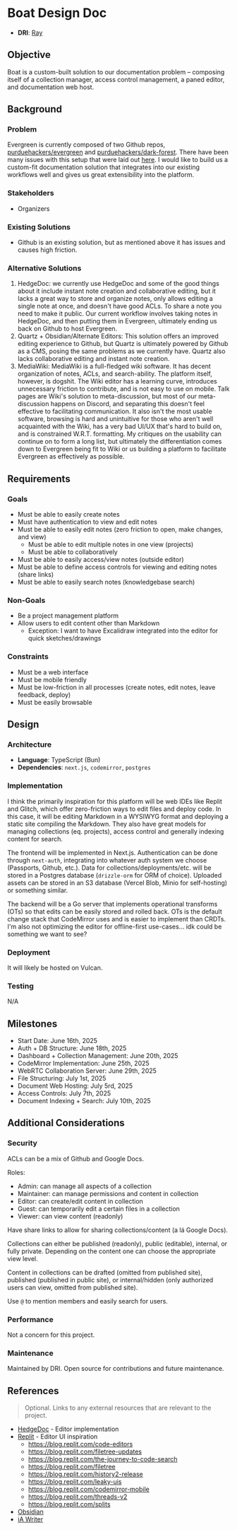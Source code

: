 # Boat Design Doc

- **DRI**: [Ray](https://github.com/purduehackers/dark-forest/blob/main/people/organizers/rayhanadev.md)

## Objective

Boat is a custom-built solution to our documentation problem – composing itself of a collection manager, access control management, a paned editor, and documentation web host.

## Background

### Problem

Evergreen is currently composed of two Github repos, [purduehackers/evergreen](https://github.com/purduehackers/evergreen) and [purduehackers/dark-forest](https://github.com/purduehackers/dark-forest). There have been many issues with this setup that were laid out [here](https://github.com/purduehackers/evergreen/blob/main/meta/retros/path-forward-05-30-2025.md). I would like to build us a custom-fit documentation solution that integrates into our existing workflows well and gives us great extensibility into the platform.

### Stakeholders

- Organizers

### Existing Solutions

- Github is an existing solution, but as mentioned above it has issues and causes high friction.

### Alternative Solutions

1. HedgeDoc: we currently use HedgeDoc and some of the good things about it include instant note creation and collaborative editing, but it lacks a great way to store and organize notes, only allows editing a single note at once, and doesn't have good ACLs. To share a note you need to make it public. Our current workflow involves taking notes in HedgeDoc, and then putting them in Evergreen, ultimately ending us back on Github to host Evergreen.
2. Quartz + Obsidian/Alternate Editors: This solution offers an improved editing experience to Github, but Quartz is ultimately powered by Github as a CMS, posing the same problems as we currently have. Quartz also lacks collaborative editing and instant note creation.
3. MediaWiki: MediaWiki is a full-fledged wiki software. It has decent organization of notes, ACLs, and search-ability. The platform itself, however, is dogshit. The Wiki editor has a learning curve, introduces unnecessary friction to contribute, and is not easy to use on mobile. Talk pages are Wiki's solution to meta-discussion, but most of our meta-discussion happens on Discord, and separating this doesn't feel effective to facilitating communication. It also isn't the most usable software, browsing is hard and unintuitive for those who aren't well acquainted with the Wiki, has a very bad UI/UX that's hard to build on, and is constrained W.R.T. formatting. My critiques on the usability can continue on to form a long list, but ultimately the differentiation comes down to Evergreen being fit to Wiki or us building a platform to facilitate Evergreen as effectively as possible.

## Requirements

### Goals

- Must be able to easily create notes
- Must have authentication to view and edit notes
- Must be able to easily edit notes (zero friction to open, make changes, and view)
	- Must be able to edit multiple notes in one view (projects)
	- Must be able to collaboratively 
- Must be able to easily access/view notes (outside editor)
- Must be able to define access controls for viewing and editing notes (share links)
- Must be able to easily search notes (knowledgebase search)

### Non-Goals

- Be a project management platform
- Allow users to edit content other than Markdown
	- Exception: I want to have Excalidraw integrated into the editor for quick sketches/drawings

### Constraints

- Must be a web interface
- Must be mobile friendly
- Must be low-friction in all processes (create notes, edit notes, leave feedback, deploy)
- Must be easily browsable

## Design

### Architecture

- **Language**: TypeScript (Bun)
- **Dependencies**: `next.js`, `codemirror`, `postgres`

### Implementation

I think the primarily inspiration for this platform will be web IDEs like Replit and Glitch, which offer zero-friction ways to edit files and deploy code. In this case, it will be editing Markdown in a WYSIWYG format and deploying a static site compiling the Markdown. They also have great models for managing collections (eq. projects), access control and generally indexing content for search.

The frontend will be implemented in Next.js. Authentication can be done through `next-auth`, integrating into whatever auth system we choose (Passports, Github, etc.). Data for collections/deployments/etc. will be stored in a Postgres database (`drizzle-orm` for ORM of choice). Uploaded assets can be stored in an S3 database (Vercel Blob, Minio for self-hosting) or something similar.

The backend will be a Go server that implements operational transforms (OTs) so that edits can be easily stored and rolled back. OTs is the default change stack that CodeMirror uses and is easier to implement than CRDTs. I'm also not optimizing the editor for offline-first use-cases... idk could be something we want to see?

### Deployment

It will likely be hosted on Vulcan.

### Testing

N/A

## Milestones

- Start Date: June 16th, 2025
- Auth + DB Structure: June 18th, 2025
- Dashboard + Collection Management: June 20th, 2025
- CodeMirror Implementation: June 25th, 2025
- WebRTC Collaboration Server: June 29th, 2025
- File Structuring: July 1st, 2025
- Document Web Hosting: July 5rd, 2025
- Access Controls: July 7th, 2025
- Document Indexing + Search: July 10th, 2025

## Additional Considerations

### Security

ACLs can be a mix of Github and Google Docs. 

Roles:
- Admin: can manage all aspects of a collection
- Maintainer: can manage permissions and content in collection
- Editor: can create/edit content in collection
- Guest: can temporarily edit a certain files in a collection
- Viewer: can view content (readonly)

Have share links to allow for sharing collections/content (a lá Google Docs).

Collections can either be published (readonly), public (editable), internal, or fully private. Depending on the content one can choose the appropriate view level.

Content in collections can be drafted (omitted from published site), published (published in public site), or internal/hidden (only authorized users can view, omitted from published site).

Use `@` to mention members and easily search for users.

### Performance

Not a concern for this project.
### Maintenance

Maintained by DRI. Open source for contributions and future maintenance.

## References

> Optional. Links to any external resources that are relevant to the project.

- [HedgeDoc](https://github.com/hedgedoc/hedgedoc) - Editor implementation
- [Replit](https://replit.com) - Editor UI inspiration
	- https://blog.replit.com/code-editors
	- https://blog.replit.com/filetree-updates
	- https://blog.replit.com/the-journey-to-code-search
	- https://blog.replit.com/filetree
	- https://blog.replit.com/history2-release
	- https://blog.replit.com/leaky-uis
	- https://blog.replit.com/codemirror-mobile
	- https://blog.replit.com/threads-v2
	- https://blog.replit.com/splits
- [Obsidian](https://obsidian.md/)
- [iA Writer](https://ia.net/writer)

